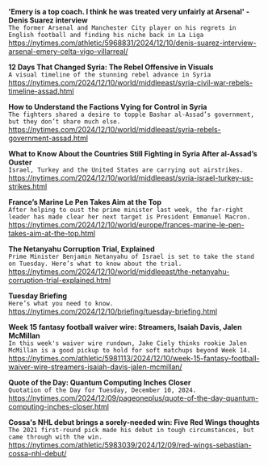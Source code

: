 **'Emery is a top coach. I think he was treated very unfairly at Arsenal' - Denis Suarez interview**\
`The former Arsenal and Manchester City player on his regrets in English football and finding his niche back in La Liga`\
https://nytimes.com/athletic/5968831/2024/12/10/denis-suarez-interview-arsenal-emery-celta-vigo-villarreal/

**12 Days That Changed Syria: The Rebel Offensive in Visuals**\
`A visual timeline of the stunning rebel advance in Syria`\
https://nytimes.com/2024/12/10/world/middleeast/syria-civil-war-rebels-timeline-assad.html

**How to Understand the Factions Vying for Control in Syria**\
`The fighters shared a desire to topple Bashar al-Assad’s government, but they don’t share much else.`\
https://nytimes.com/2024/12/10/world/middleeast/syria-rebels-government-assad.html

**What to Know About the Countries Still Fighting in Syria After al-Assad’s Ouster**\
`Israel, Turkey and the United States are carrying out airstrikes.`\
https://nytimes.com/2024/12/10/world/middleeast/syria-israel-turkey-us-strikes.html

**France’s Marine Le Pen Takes Aim at the Top**\
`After helping to oust the prime minister last week, the far-right leader has made clear her next target is President Emmanuel Macron.`\
https://nytimes.com/2024/12/10/world/europe/frances-marine-le-pen-takes-aim-at-the-top.html

**The Netanyahu Corruption Trial, Explained**\
`Prime Minister Benjamin Netanyahu of Israel is set to take the stand on Tuesday. Here’s what to know about the trial.`\
https://nytimes.com/2024/12/10/world/middleeast/the-netanyahu-corruption-trial-explained.html

**Tuesday Briefing**\
`Here’s what you need to know.`\
https://nytimes.com/2024/12/10/briefing/tuesday-briefing.html

**Week 15 fantasy football waiver wire: Streamers, Isaiah Davis, Jalen McMillan**\
`In this week's waiver wire rundown, Jake Ciely thinks rookie Jalen McMillan is a good pickup to hold for soft matchups beyond Week 14. `\
https://nytimes.com/athletic/5981113/2024/12/10/week-15-fantasy-football-waiver-wire-streamers-isaiah-davis-jalen-mcmillan/

**Quote of the Day: Quantum Computing Inches Closer**\
`Quotation of the Day for Tuesday, December 10, 2024.`\
https://nytimes.com/2024/12/09/pageoneplus/quote-of-the-day-quantum-computing-inches-closer.html

**Cossa's NHL debut brings a sorely-needed win: Five Red Wings thoughts**\
`The 2021 first-round pick made his debut in tough circumstances, but came through with the win.`\
https://nytimes.com/athletic/5983039/2024/12/09/red-wings-sebastian-cossa-nhl-debut/

